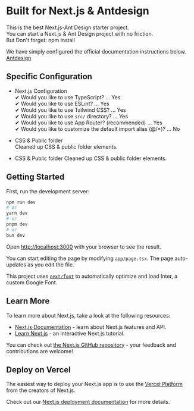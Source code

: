 # Built for Next.js & Antdesign
This is the best Next.js-Ant Design starter project.  
You can start a Next.js & Ant Design project with no friction.  
But Don't forget: npm install

We have simply configured the official documentation instructions below.  
[Antdesign](https://ant.design/docs/react/use-with-next/)

## Specific Configuration
- Next.js Configuration<br>
✔ Would you like to use TypeScript? … Yes<br>
✔ Would you like to use ESLint? … Yes<br>
✔ Would you like to use Tailwind CSS? … Yes<br>
✔ Would you like to use `src/` directory? … Yes<br>
✔ Would you like to use App Router? (recommended) … Yes<br>
✔ Would you like to customize the default import alias (@/*)? … No<br>

- CSS & Public folder<br>
Cleaned up CSS & public folder elements.<br>

- CSS & Public folder
Cleaned up CSS & public folder elements.

## Getting Started

First, run the development server:

```bash
npm run dev
# or
yarn dev
# or
pnpm dev
# or
bun dev
```

Open [http://localhost:3000](http://localhost:3000) with your browser to see the result.

You can start editing the page by modifying `app/page.tsx`. The page auto-updates as you edit the file.

This project uses [`next/font`](https://nextjs.org/docs/basic-features/font-optimization) to automatically optimize and load Inter, a custom Google Font.

## Learn More

To learn more about Next.js, take a look at the following resources:

- [Next.js Documentation](https://nextjs.org/docs) - learn about Next.js features and API.
- [Learn Next.js](https://nextjs.org/learn) - an interactive Next.js tutorial.

You can check out [the Next.js GitHub repository](https://github.com/vercel/next.js/) - your feedback and contributions are welcome!

## Deploy on Vercel

The easiest way to deploy your Next.js app is to use the [Vercel Platform](https://vercel.com/new?utm_medium=default-template&filter=next.js&utm_source=create-next-app&utm_campaign=create-next-app-readme) from the creators of Next.js.

Check out our [Next.js deployment documentation](https://nextjs.org/docs/deployment) for more details.
